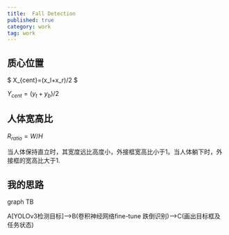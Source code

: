 ```yaml
---
title:  Fall Detection
published: true
category: work
tag: work
---
```


## 质心位置

$
X_{cent}=(x_l+x_r)/2 
$

$Y_{cent}=(y_t+y_b)/2$

## 人体宽高比

$R_{ratio}=W/H$

当人体保持直立时，其宽度远比高度小，外接框宽高比小于1。当人体躺下时，外接框的宽高比大于1.

## 我的思路


<div class="mermaid">
graph TB

A[YOLOv3检测目标]-->B(卷积神经网络fine-tune 跌倒识别)-->C(画出目标框及任务状态)

</div>